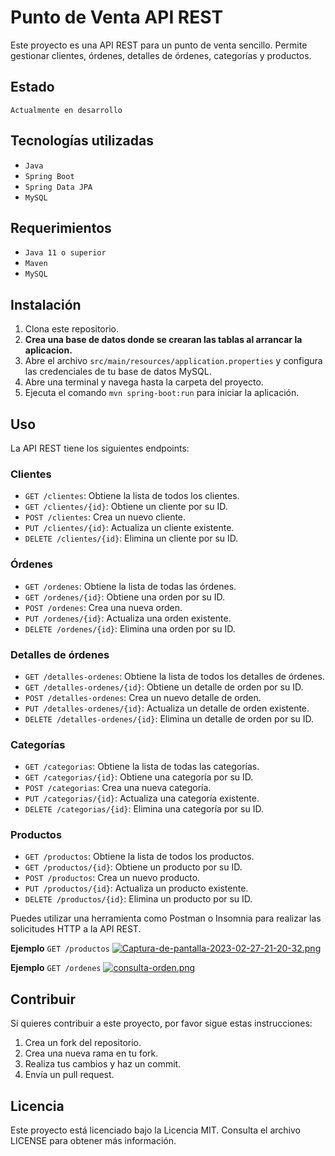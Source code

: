 # Punto de Venta API REST

Este proyecto es una API REST para un punto de venta sencillo. Permite gestionar clientes, órdenes, detalles de órdenes, categorías y productos.

## Estado
`Actualmente en desarrollo`

## Tecnologías utilizadas
- `Java`
- `Spring Boot`
- `Spring Data JPA`
- `MySQL`

## Requerimientos
- `Java 11 o superior`
- `Maven`
- `MySQL`

## Instalación
1. Clona este repositorio.
2. **Crea una base de datos donde se crearan las tablas al arrancar la aplicacion.**
3. Abre el archivo `src/main/resources/application.properties` y configura las credenciales de tu base de datos MySQL.
4. Abre una terminal y navega hasta la carpeta del proyecto.
5. Ejecuta el comando `mvn spring-boot:run` para iniciar la aplicación.

## Uso
La API REST tiene los siguientes endpoints:

### Clientes
- `GET /clientes`: Obtiene la lista de todos los clientes.
- `GET /clientes/{id}`: Obtiene un cliente por su ID.
- `POST /clientes`: Crea un nuevo cliente.
- `PUT /clientes/{id}`: Actualiza un cliente existente.
- `DELETE /clientes/{id}`: Elimina un cliente por su ID.

### Órdenes
- `GET /ordenes`: Obtiene la lista de todas las órdenes.
- `GET /ordenes/{id}`: Obtiene una orden por su ID.
- `POST /ordenes`: Crea una nueva orden.
- `PUT /ordenes/{id}`: Actualiza una orden existente.
- `DELETE /ordenes/{id}`: Elimina una orden por su ID.

### Detalles de órdenes
- `GET /detalles-ordenes`: Obtiene la lista de todos los detalles de órdenes.
- `GET /detalles-ordenes/{id}`: Obtiene un detalle de orden por su ID.
- `POST /detalles-ordenes`: Crea un nuevo detalle de orden.
- `PUT /detalles-ordenes/{id}`: Actualiza un detalle de orden existente.
- `DELETE /detalles-ordenes/{id}`: Elimina un detalle de orden por su ID.

### Categorías
- `GET /categorias`: Obtiene la lista de todas las categorías.
- `GET /categorias/{id}`: Obtiene una categoría por su ID.
- `POST /categorias`: Crea una nueva categoría.
- `PUT /categorias/{id}`: Actualiza una categoría existente.
- `DELETE /categorias/{id}`: Elimina una categoría por su ID.

### Productos
- `GET /productos`: Obtiene la lista de todos los productos.
- `GET /productos/{id}`: Obtiene un producto por su ID.
- `POST /productos`: Crea un nuevo producto.
- `PUT /productos/{id}`: Actualiza un producto existente.
- `DELETE /productos/{id}`: Elimina un producto por su ID.

Puedes utilizar una herramienta como Postman o Insomnia para realizar las solicitudes HTTP a la API REST.

**Ejemplo** `GET /productos`
[![Captura-de-pantalla-2023-02-27-21-20-32.png](https://i.postimg.cc/pThQL7RF/Captura-de-pantalla-2023-02-27-21-20-32.png)](https://postimg.cc/dkFZW57s)

**Ejemplo** `GET /ordenes`
[![consulta-orden.png](https://i.postimg.cc/rsTH3Y5t/consulta-orden.png)](https://postimg.cc/BLhN1pYq)

## Contribuir
Si quieres contribuir a este proyecto, por favor sigue estas instrucciones:
1. Crea un fork del repositorio.
2. Crea una nueva rama en tu fork.
3. Realiza tus cambios y haz un commit.
4. Envía un pull request.

## Licencia
Este proyecto está licenciado bajo la Licencia MIT. Consulta el archivo LICENSE para obtener más información.
